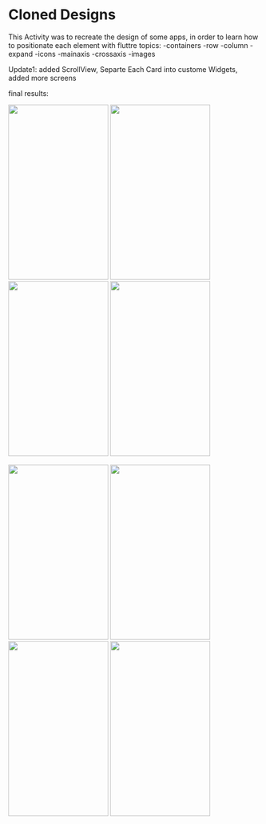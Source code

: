 # Cloned Designs
This Activity was to recreate the design of some apps, in order to learn how to positionate each element with fluttre
topics:
-containers     -row        -column         -expand
-icons          -mainaxis   -crossaxis      -images

Update1: added ScrollView, Separte Each Card into custome Widgets, added more screens

final results:


<img src="https://i.postimg.cc/mrZnqYmm/Screenshot-1632081677.png" width="200" height="350" /> <img src="https://i.postimg.cc/wxRGSTkY/Screenshot-1632081681.png" width="200" height="350"/> <img src="https://i.postimg.cc/sXq0vtsL/Screenshot-1632081689.png" width="200" height="350"/> <img src="https://i.postimg.cc/K8DVJqDK/Screenshot-1632081693.png" width="200" height="350"/>

 <img src="https://i.postimg.cc/jdvVgvrF/Screenshot-1632182415.png" width="200" height="350" /> <img src="https://i.postimg.cc/VkNx3MfL/Screenshot-1632182418.png" width="200" height="350" /> <img src="https://i.postimg.cc/Z5jY6M65/Screenshot-1632161317.png" width="200" height="350" /> <img src="https://i.postimg.cc/rFW7tFdN/Screenshot-1632081702.png" width="200" height="350" />
                         
